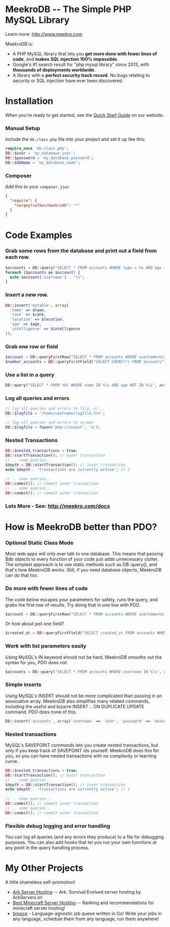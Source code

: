 MeekroDB -- The Simple PHP MySQL Library
========
Learn more: http://www.meekro.com

MeekroDB is: 

* A PHP MySQL library that lets you **get more done with fewer lines of code**, and **makes SQL injection 100% impossible**.
* Google's #1 search result for "php mysql library" since 2013, with **thousands of deployments worldwide**.
* A library with a **perfect security track record**. No bugs relating to security or SQL injection have ever been discovered.

Installation
========
When you're ready to get started, see the [Quick Start Guide](http://www.meekro.com/quickstart.php) on our website.

### Manual Setup
Include the `db.class.php` file into your project and set it up like this:

```php
require_once 'db.class.php';
DB::$user = 'my_database_user';
DB::$password = 'my_database_password';
DB::$dbName = 'my_database_name';
```

### Composer
Add this to your `composer.json`

```json
{
  "require": {
    "sergeytsalkov/meekrodb": "*"
  }
}
```

Code Examples
========
### Grab some rows from the database and print out a field from each row.

```php
$accounts = DB::query("SELECT * FROM accounts WHERE type = %s AND age > %i", $type, 15);
foreach ($accounts as $account) {
  echo $account['username'] . "\n";
}
```



### Insert a new row.

```php
DB::insert('mytable', array(
  'name' => $name,
  'rank' => $rank,
  'location' => $location,
  'age' => $age,
  'intelligence' => $intelligence
));
```
    
### Grab one row or field

```php
$account = DB::queryFirstRow("SELECT * FROM accounts WHERE username=%s", 'Joe');
$number_accounts = DB::queryFirstField("SELECT COUNT(*) FROM accounts");
```

### Use a list in a query
```php
DB::query("SELECT * FROM tbl WHERE name IN %ls AND age NOT IN %li", array('John', 'Bob'), array(12, 15));
```

### Log all queries and errors
```php
// log all queries and errors to file, or ..
DB::$logfile = '/home/username/logfile.txt';

// log all queries and errors to screen
DB::$logfile = fopen('php://output', 'w');
```

### Nested Transactions
```php
DB::$nested_transactions = true;
DB::startTransaction(); // outer transaction
// .. some queries..
$depth = DB::startTransaction(); // inner transaction
echo $depth . 'transactions are currently active'; // 2
 
// .. some queries..
DB::commit(); // commit inner transaction
// .. some queries..
DB::commit(); // commit outer transaction
```
    
### Lots More - See: http://meekro.com/docs

    
How is MeekroDB better than PDO?
========
### Optional Static Class Mode
Most web apps will only ever talk to one database. This means that 
passing $db objects to every function of your code just adds unnecessary clutter. 
The simplest approach is to use static methods such as DB::query(), and that's how 
MeekroDB works. Still, if you need database objects, MeekroDB can do that too.

### Do more with fewer lines of code
The code below escapes your parameters for safety, runs the query, and grabs 
the first row of results. Try doing that in one line with PDO.

```php
$account = DB::queryFirstRow("SELECT * FROM accounts WHERE username=%s", 'Joe');
```

Or how about just one field?

```php
$created_at = DB::queryFirstField("SELECT created_at FROM accounts WHERE username=%s", 'Joe');
```

### Work with list parameters easily
Using MySQL's IN keyword should not be hard. MeekroDB smooths out the syntax for you, 
PDO does not.

```php
$accounts = DB::query("SELECT * FROM accounts WHERE username IN %ls", array('Joe', 'Frank'));
```


### Simple inserts
Using MySQL's INSERT should not be more complicated than passing in an 
associative array. MeekroDB also simplifies many related commands, including 
the useful and bizarre INSERT .. ON DUPLICATE UPDATE command. PDO does none of this.

```php
DB::insert('accounts', array('username' => 'John', 'password' => 'whatever'));
```

### Nested transactions
MySQL's SAVEPOINT commands lets you create nested transactions, but only 
if you keep track of SAVEPOINT ids yourself. MeekroDB does this for you, 
so you can have nested transactions with no complexity or learning curve.

```php
DB::$nested_transactions = true;
DB::startTransaction(); // outer transaction
// .. some queries..
$depth = DB::startTransaction(); // inner transaction
echo $depth . 'transactions are currently active'; // 2
 
// .. some queries..
DB::commit(); // commit inner transaction
// .. some queries..
DB::commit(); // commit outer transaction
```

### Flexible debug logging and error handling
You can log all queries (and any errors they produce) to a file for debugging purposes. You can also add hooks that let you run your own functions at any point in the query handling process.


My Other Projects
========
A little shameless self-promotion!

  * [Ark Server Hosting](https://arkservers.io) -- Ark: Survival Evolved server hosting by ArkServers.io!
  * [Best Minecraft Server Hosting](https://bestminecraft.org) -- Ranking and recommendations for minecraft server hosting!
  * [brooce](https://github.com/SergeyTsalkov/brooce) - Language-agnostic job queue written in Go! Write your jobs in any language, schedule them from any language, run them anywhere!
